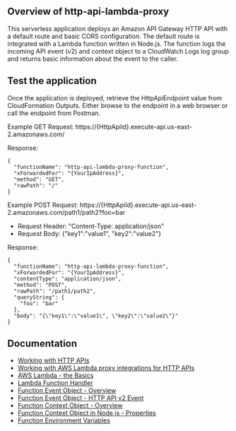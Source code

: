 ## Overview of http-api-lambda-proxy
This serverless application deploys an Amazon API Gateway HTTP API with a default route and basic CORS configuration. The default route is integrated with a Lambda function written in Node.js. The function logs the incoming API event (v2) and context object to a CloudWatch Logs log group and returns basic information about the event to the caller.

## Test the application
Once the application is deployed, retrieve the HttpApiEndpoint value from CloudFormation Outputs. Either browse to the endpoint in a web browser or call the endpoint from Postman.

Example GET Request: https://{HttpApiId}.execute-api.us-east-2.amazonaws.com/

Response:
```
{
  "functionName": "http-api-lambda-proxy-function",
  "xForwardedFor": "{YourIpAddress}",
  "method": "GET",
  "rawPath": "/"
}
```

Example POST Request: https://{HttpApiId}.execute-api.us-east-2.amazonaws.com/path1/path2?foo=bar
- Request Header: "Content-Type: application/json"
- Request Body: {"key1":"value1", "key2":"value2"}

Response: 
```
{
  "functionName": "http-api-lambda-proxy-function",
  "xForwardedFor": "{YourIpAddress}",
  "contentType": "application/json",
  "method": "POST",
  "rawPath": "/path1/path2",
  "queryString": {
    "foo": "bar"
  },
  "body": "{\"key1\":\"value1\", \"key2\":\"value2\"}"
}
```

## Documentation
- [Working with HTTP APIs](https://docs.aws.amazon.com/apigateway/latest/developerguide/http-api.html)
- [Working with AWS Lambda proxy integrations for HTTP APIs](https://docs.aws.amazon.com/apigateway/latest/developerguide/http-api-develop-integrations-lambda.html)
- [AWS Lambda - the Basics](https://docs.aws.amazon.com/whitepapers/latest/serverless-architectures-lambda/aws-lambdathe-basics.html)
- [Lambda Function Handler](https://docs.aws.amazon.com/whitepapers/latest/serverless-architectures-lambda/the-handler.html)
- [Function Event Object - Overview](https://docs.aws.amazon.com/whitepapers/latest/serverless-architectures-lambda/the-event-object.html)
- [Function Event Object - HTTP API v2 Event](https://github.com/awsdocs/aws-lambda-developer-guide/blob/master/sample-apps/nodejs-apig/event-v2.json)
- [Function Context Object - Overview](https://docs.aws.amazon.com/whitepapers/latest/serverless-architectures-lambda/the-context-object.html)
- [Function Context Object in Node.js - Properties](https://docs.aws.amazon.com/lambda/latest/dg/nodejs-context.html)
- [Function Environment Variables](https://docs.aws.amazon.com/lambda/latest/dg/configuration-envvars.html)